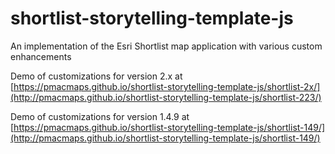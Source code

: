 # shortlist-storytelling-template-js
An implementation of the Esri Shortlist map application with various custom enhancements

Demo of customizations for version 2.x at [https://pmacmaps.github.io/shortlist-storytelling-template-js/shortlist-2x/](http://pmacmaps.github.io/shortlist-storytelling-template-js/shortlist-223/)

Demo of customizations for version 1.4.9 at [https://pmacmaps.github.io/shortlist-storytelling-template-js/shortlist-149/](http://pmacmaps.github.io/shortlist-storytelling-template-js/shortlist-149/)
